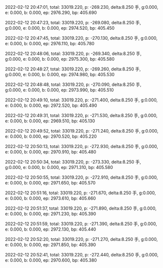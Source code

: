 2022-02-12 20:47:01, total: 33019.220, p: -269.230, delta:8.250 手, g:0.000, e: 0.000, b: 0.000, ep: 2976.290, bp: 405.690

2022-02-12 20:47:23, total: 33019.220, p: -269.080, delta:8.250 手, g:0.000, e: 0.000, b: 0.000, ep: 2974.520, bp: 405.450

2022-02-12 20:47:45, total: 33019.220, p: -270.130, delta:8.250 手, g:0.000, e: 0.000, b: 0.000, ep: 2976.110, bp: 405.780

2022-02-12 20:48:06, total: 33019.220, p: -269.340, delta:8.250 手, g:0.000, e: 0.000, b: 0.000, ep: 2975.300, bp: 405.580

2022-02-12 20:48:27, total: 33019.220, p: -269.260, delta:8.250 手, g:0.000, e: 0.000, b: 0.000, ep: 2974.980, bp: 405.530

2022-02-12 20:48:48, total: 33019.220, p: -270.090, delta:8.250 手, g:0.000, e: 0.000, b: 0.000, ep: 2973.990, bp: 405.510

2022-02-12 20:49:10, total: 33019.220, p: -271.400, delta:8.250 手, g:0.000, e: 0.000, b: 0.000, ep: 2972.520, bp: 405.490

2022-02-12 20:49:31, total: 33019.220, p: -271.530, delta:8.250 手, g:0.000, e: 0.000, b: 0.000, ep: 2969.510, bp: 405.130

2022-02-12 20:49:52, total: 33019.220, p: -271.240, delta:8.250 手, g:0.000, e: 0.000, b: 0.000, ep: 2970.520, bp: 405.220

2022-02-12 20:50:13, total: 33019.220, p: -272.930, delta:8.250 手, g:0.000, e: 0.000, b: 0.000, ep: 2970.910, bp: 405.480

2022-02-12 20:50:34, total: 33019.220, p: -273.330, delta:8.250 手, g:0.000, e: 0.000, b: 0.000, ep: 2971.310, bp: 405.580

2022-02-12 20:50:55, total: 33019.220, p: -272.910, delta:8.250 手, g:0.000, e: 0.000, b: 0.000, ep: 2971.650, bp: 405.570

2022-02-12 20:51:16, total: 33019.220, p: -271.670, delta:8.250 手, g:0.000, e: 0.000, b: 0.000, ep: 2973.610, bp: 405.660

2022-02-12 20:51:37, total: 33019.220, p: -271.890, delta:8.250 手, g:0.000, e: 0.000, b: 0.000, ep: 2971.230, bp: 405.390

2022-02-12 20:51:59, total: 33019.220, p: -271.390, delta:8.250 手, g:0.000, e: 0.000, b: 0.000, ep: 2972.130, bp: 405.440

2022-02-12 20:52:20, total: 33019.220, p: -271.270, delta:8.250 手, g:0.000, e: 0.000, b: 0.000, ep: 2971.850, bp: 405.390

2022-02-12 20:52:41, total: 33019.220, p: -272.440, delta:8.250 手, g:0.000, e: 0.000, b: 0.000, ep: 2970.600, bp: 405.380
